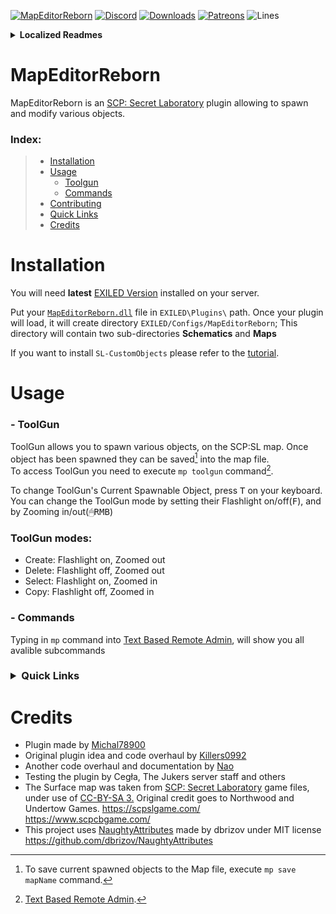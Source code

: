 [![MapEditorReborn](https://cdn.discordapp.com/attachments/835633260339003392/971053338412089364/unknown.png)](https://www.youtube.com/watch?v=dQw4w9WgXcQ&ab_channel=RickAstley)
[![Discord](https://img.shields.io/discord/947849283514814486?color=%235865F2&label=Discord&style=for-the-badge)](https://discord.gg/JwAfeSd79u) [![Downloads](https://img.shields.io/github/downloads/Michal78900/MapEditorReborn/total?color=brown&label=Downloads&style=for-the-badge)](https://github.com/Michal78900/MapEditorReborn/releases) [![Patreons](https://img.shields.io/endpoint.svg?url=https%3A%2F%2Fshieldsio-patreon.vercel.app%2Fapi%3Fusername%3DMapEditorReborn%26type%3Dpatrons&style=for-the-badge)](https://www.patreon.com/MapEditorReborn) ![Lines](https://img.shields.io/tokei/lines/github/Michal78900/MapEditorReborn?style=for-the-badge)

**<details><summary>Localized Readmes</summary>**
- TBA
</details>

# MapEditorReborn
MapEditorReborn is an [SCP: Secret Laboratory](https://store.steampowered.com/app/700330/SCP_Secret_Laboratory/) plugin allowing to spawn and modify various objects.

### Index:
>- <a href="README.md#Instalation">Installation</a>
>- <a href="README.md#Usage">Usage</a>
>    - <a href="README.md#--toolgun">Toolgun</a>
>    - <a href="README.md#--commands">Commands</a>
>- <a href="README.md#Contributing">Contributing</a>
>- <a href="README.md#Qucik=Links">Quick Links</a>
>- <a href="README.md#Credits">Credits</a>

# Installation
You will need **latest** [EXILED Version](https://github.com/Exiled-Team/EXILED/releases) installed on your server.

Put your [`MapEditorReborn.dll`](https://github.com/Michal78900/MapEditorReborn/releases) file in `EXILED\Plugins\` path.
Once your plugin will load, it will create directory `EXILED/Configs/MapEditorReborn`; This directory will contain two sub-directories **Schematics** and **Maps**

If you want to install `SL-CustomObjects` please refer to the [tutorial]("https://github.com/Michal78900/MapEditorReborn/blob/main/SL-CustomObjects/README.md").

# Usage

### - ToolGun
ToolGun allows you to spawn various objects, on the SCP:SL map. Once object has been spawned they can be saved[^2] into the map file. <br>
To access ToolGun you need to execute `mp toolgun` command[^1].<br>

To change ToolGun's Current Spawnable Object, press <kbd>T</kbd> on your keyboard.
You can change the ToolGun mode by setting their Flashlight on/off(<kbd>F</kbd>), and by Zooming in/out(<kbd>🖱RMB</kbd>)

### ToolGun modes:
- Create: Flashlight on, Zoomed out
- Delete: Flashlight off, Zoomed out
- Select: Flashlight on, Zoomed in
- Copy: Flashlight off, Zoomed in

### - Commands
Typing in `mp` command into [Text Based Remote Admin](https://en.scpslgame.com/index.php/Remote_Admin), will show you all avalible subcommands

<h3>
<details><summary>Quick Links</summary>
  
- [Discord](https://discord.gg/JwAfeSd79u)
</details>
</h3>

# Credits
- Plugin made by [Michal78900](https://github.com/Michal78900)
- Original plugin idea and code overhaul by [Killers0992](https://github.com/Killers0992)
- Another code overhaul and documentation by [Nao](https://github.com/NaoUnderscore)
- Testing the plugin by Cegła, The Jukers server staff and others
- The Surface map was taken from [SCP: Secret Laboratory](https://store.steampowered.com/app/700330/SCP_Secret_Laboratory/) game files, under use of [CC-BY-SA 3.](https://creativecommons.org/licenses/by/3.0/) Original credit goes to Northwood and Undertow Games. https://scpslgame.com/ https://www.scpcbgame.com/
- This project uses [NaughtyAttributes](https://github.com/dbrizov/NaughtyAttributes) made by dbrizov under MIT license https://github.com/dbrizov/NaughtyAttributes

[^1]: [Text Based Remote Admin](https://en.scpslgame.com/index.php/Remote_Admin).
[^2]: To save current spawned objects to the Map file, execute `mp save mapName` command.
